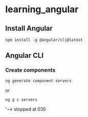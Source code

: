 # learning_angular

## Install Angular

`npm install -g @angular/cli@latest`

## Angular CLI

### Create components

`ng generate component servers`

or

`ng g c servers`


'--> stopped at 035